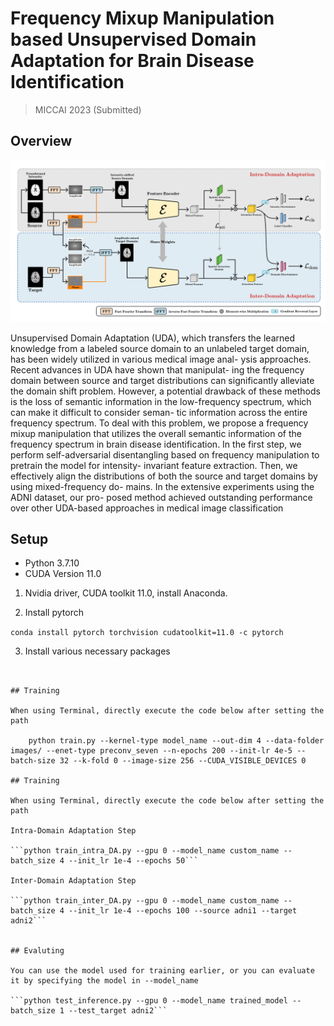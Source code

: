 # Frequency Mixup Manipulation based Unsupervised Domain Adaptation for Brain Disease Identification

> MICCAI 2023 (Submitted)

## Overview
![architecture](./framework.png)

Unsupervised Domain Adaptation (UDA), which transfers the learned knowledge from a labeled source domain to an unlabeled target domain, has been widely utilized in various medical image anal- ysis approaches. Recent advances in UDA have shown that manipulat- ing the frequency domain between source and target distributions can significantly alleviate the domain shift problem. However, a potential drawback of these methods is the loss of semantic information in the low-frequency spectrum, which can make it difficult to consider seman- tic information across the entire frequency spectrum. To deal with this problem, we propose a frequency mixup manipulation that utilizes the overall semantic information of the frequency spectrum in brain disease identification. In the first step, we perform self-adversarial disentangling based on frequency manipulation to pretrain the model for intensity- invariant feature extraction. Then, we effectively align the distributions of both the source and target domains by using mixed-frequency do- mains. In the extensive experiments using the ADNI dataset, our pro- posed method achieved outstanding performance over other UDA-based approaches in medical image classification

## Setup

- Python 3.7.10
- CUDA Version 11.0

1. Nvidia driver, CUDA toolkit 11.0, install Anaconda.

2. Install pytorch

```conda install pytorch torchvision cudatoolkit=11.0 -c pytorch```

3. Install various necessary packages

```pip install scikit-learn numpy torchio tqdm


## Training

When using Terminal, directly execute the code below after setting the path

	python train.py --kernel-type model_name --out-dim 4 --data-folder images/ --enet-type preconv_seven --n-epochs 200 --init-lr 4e-5 --batch-size 32 --k-fold 0 --image-size 256 --CUDA_VISIBLE_DEVICES 0

## Training

When using Terminal, directly execute the code below after setting the path

Intra-Domain Adaptation Step

```python train_intra_DA.py --gpu 0 --model_name custom_name --batch_size 4 --init_lr 1e-4 --epochs 50```

Inter-Domain Adaptation Step

```python train_inter_DA.py --gpu 0 --model_name custom_name --batch_size 4 --init_lr 1e-4 --epochs 100 --source adni1 --target adni2```


## Evaluting

You can use the model used for training earlier, or you can evaluate it by specifying the model in --model_name

```python test_inference.py --gpu 0 --model_name trained_model --batch_size 1 --test_target adni2```
